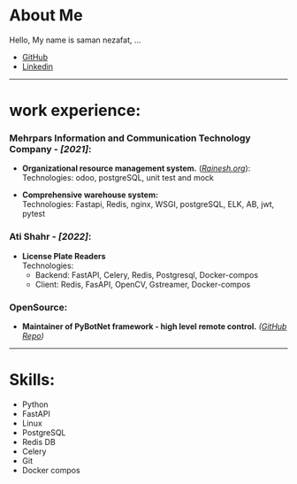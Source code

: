 
# About Me
Hello, My name is saman nezafat, ...

* [GitHub](https://github.com/onionj)
* [Linkedin](https://www.linkedin.com/in/onionj)

---

# work experience:
### Mehrpars Information and Communication Technology Company - *[2021]*:
* **Organizational resource management system.**
    (*[Rainesh.org](https://rainesh.org/)*):\
    Technologies: odoo, postgreSQL, unit test and mock

* **Comprehensive warehouse system:**\
    Technologies: Fastapi, Redis, nginx, WSGI, postgreSQL, ELK, AB, jwt, pytest

### Ati Shahr - *[2022]*:
* **License Plate Readers**\
    Technologies: 
    * Backend: FastAPI, Celery, Redis, Postgresql, Docker-compos
    * Client: Redis, FasAPI, OpenCV, Gstreamer, Docker-compos


### OpenSource:
* **Maintainer of PyBotNet framework - high level remote control.** 
    *([GitHub Repo](https://github.com/onionj/pybotnet))*


---
# Skills:

* Python
* FastAPI
* Linux
* PostgreSQL
* Redis DB
* Celery
* Git
* Docker compos
